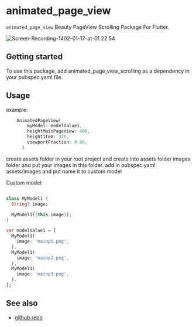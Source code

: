 # animated_page_view

`animated_page_view` Beauty PageView Scrolling Package For Flutter.


![Screen-Recording-1402-01-17-at-01 22 54](https://user-images.githubusercontent.com/25421480/230220827-dfc83d26-1772-4d59-87ae-29618a2a1173.gif)



## Getting started

To use this package, add animated_page_view_scrolling as a dependency in your pubspec.yaml file.

## Usage

example:

```dart
    AnimatedPageView(
        myModel: modelValue1,
        heightMainPageView: 400,
        heightItem: 320,
        viewportFraction: 0.80,
      )
```
create assets folder in your root project and create into assets folder images folder and put your images in this folder.
add in pubspec.yaml assets/images and put name it to custom model

Custom model:

```dart

class MyModel1 {
  String? image;

  MyModel1({this.image});
}

var modelValue1 = [
  MyModel1(
    image: 'mainp1.png',
  ),
  MyModel1(
    image: 'mainp2.png',
  ),
  MyModel1(
    image: 'mainp3.png',
  ),
];

```

## See also

 - [github repo](https://github.com/iManYarahmadi/animated_page_view_scrolling.git) 
